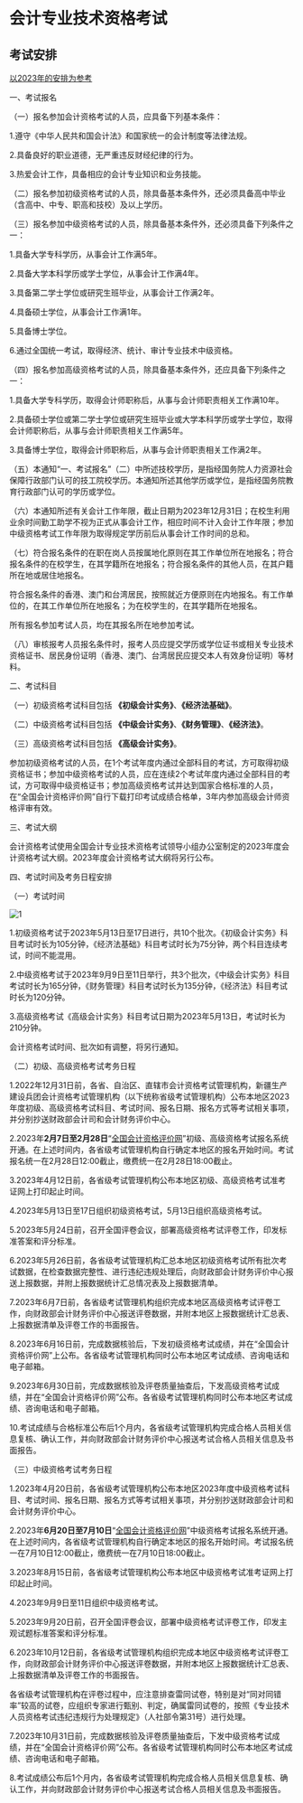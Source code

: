 # 会计专业技术资格考试

## 考试安排

[以2023年的安排为参考](https://www.gov.cn/xinwen/2022-11/27/content_5729077.htm)

一、考试报名

（一）报名参加会计资格考试的人员，应具备下列基本条件：

1.遵守《中华人民共和国会计法》和国家统一的会计制度等法律法规。

2.具备良好的职业道德，无严重违反财经纪律的行为。

3.热爱会计工作，具备相应的会计专业知识和业务技能。

（二）报名参加初级资格考试的人员，除具备基本条件外，还必须具备高中毕业（含高中、中专、职高和技校）及以上学历。

（三）报名参加中级资格考试的人员，除具备基本条件外，还必须具备下列条件之一：

1.具备大学专科学历，从事会计工作满5年。

2.具备大学本科学历或学士学位，从事会计工作满4年。

3.具备第二学士学位或研究生班毕业，从事会计工作满2年。

4.具备硕士学位，从事会计工作满1年。

5.具备博士学位。

6.通过全国统一考试，取得经济、统计、审计专业技术中级资格。

（四）报名参加高级资格考试的人员，除具备基本条件外，还应具备下列条件之一：

1.具备大学专科学历，取得会计师职称后，从事与会计师职责相关工作满10年。

2.具备硕士学位或第二学士学位或研究生班毕业或大学本科学历或学士学位，取得会计师职称后，从事与会计师职责相关工作满5年。

3.具备博士学位，取得会计师职称后，从事与会计师职责相关工作满2年。

（五）本通知“一、考试报名”（二）中所述技校学历，是指经国务院人力资源社会保障行政部门认可的技工院校学历。本通知所述其他学历或学位，是指经国务院教育行政部门认可的学历或学位。

（六）本通知所述有关会计工作年限，截止日期为2023年12月31日；在校生利用业余时间勤工助学不视为正式从事会计工作，相应时间不计入会计工作年限；参加中级资格考试工作年限为取得规定学历前后从事会计工作时间的总和。

（七）符合报名条件的在职在岗人员按属地化原则在其工作单位所在地报名；符合报名条件的在校学生，在其学籍所在地报名；符合报名条件的其他人员，在其户籍所在地或居住地报名。

符合报名条件的香港、澳门和台湾居民，按照就近方便原则在内地报名。有工作单位的，在其工作单位所在地报名；为在校学生的，在其学籍所在地报名。

所有报名参加考试人员，均在其报名所在地参加考试。

（八）审核报考人员报名条件时，报考人员应提交学历或学位证书或相关专业技术资格证书、居民身份证明（香港、澳门、台湾居民应提交本人有效身份证明）等材料。

二、考试科目

（一）初级资格考试科目包括 **《初级会计实务》**、**《经济法基础》**。

（二）中级资格考试科目包括 **《中级会计实务》**、**《财务管理》**、**《经济法》**。

（三）高级资格考试科目包括 **《高级会计实务》**。

参加初级资格考试的人员，在1个考试年度内通过全部科目的考试，方可取得初级资格证书；参加中级资格考试的人员，应在连续2个考试年度内通过全部科目的考试，方可取得中级资格证书；参加高级资格考试并达到国家合格标准的人员，在“全国会计资格评价网”自行下载打印考试成绩合格单，3年内参加高级会计师资格评审有效。

三、考试大纲

会计资格考试使用全国会计专业技术资格考试领导小组办公室制定的2023年度会计资格考试大纲。2023年度会计资格考试大纲将另行公布。

四、考试时间及考务日程安排

（一）考试时间

![1](/img/career/cpa-exam.png)

1.初级资格考试于2023年5月13日至17日进行，共10个批次。《初级会计实务》科目考试时长为105分钟，《经济法基础》科目考试时长为75分钟，两个科目连续考试，时间不能混用。

2.中级资格考试于2023年9月9日至11日举行，共3个批次，《中级会计实务》科目考试时长为165分钟，《财务管理》科目考试时长为135分钟，《经济法》科目考试时长为120分钟。

3.高级资格考试《高级会计实务》科目考试日期为2023年5月13日，考试时长为210分钟。

会计资格考试时间、批次如有调整，将另行通知。

（二）初级、高级资格考试考务日程

1.2022年12月31日前，各省、自治区、直辖市会计资格考试管理机构，新疆生产建设兵团会计资格考试管理机构（以下统称省级考试管理机构）公布本地区2023年度初级、高级资格考试科目、考试时间、报名日期、报名方式等考试相关事项，并分别抄送财政部会计司和会计财务评价中心。

2.2023年**2月7日至2月28日**“[全国会计资格评价网](http://kzp.mof.gov.cn/)”初级、高级资格考试报名系统开通。在上述时间内，各省级考试管理机构自行确定本地区的报名开始时间。考试报名统一在2月28日12:00截止，缴费统一在2月28日18:00截止。

3.2023年4月12日前，各省级考试管理机构公布本地区初级、高级资格考试准考证网上打印起止时间。

4.2023年5月13日至17日组织初级资格考试，5月13日组织高级资格考试。

5.2023年5月24日前，召开全国评卷会议，部署高级资格考试评卷工作，印发标准答案和评分标准。

6.2023年5月26日前，各省级考试管理机构汇总本地区初级资格考试所有批次考试数据，在检查数据完整性、进行违纪违规处理后，向财政部会计财务评价中心报送上报数据，并附上报数据统计汇总情况表及上报数据清单。

7.2023年6月7日前，各省级考试管理机构组织完成本地区高级资格考试评卷工作，向财政部会计财务评价中心报送评卷数据，并附本地区上报数据统计汇总表、上报数据清单及评卷工作的书面报告。

8.2023年6月16日前，完成数据核验后，下发初级资格考试成绩，并在“全国会计资格评价网”上公布。各省级考试管理机构同时公布本地区考试成绩、咨询电话和电子邮箱。

9.2023年6月30日前，完成数据核验及评卷质量抽查后，下发高级资格考试成绩，并在“全国会计资格评价网”公布。各省级考试管理机构同时公布本地区考试成绩、咨询电话和电子邮箱。

10.考试成绩与合格标准公布后1个月内，各省级考试管理机构完成合格人员相关信息复核、确认工作，并向财政部会计财务评价中心报送考试合格人员相关信息及书面报告。

（三）中级资格考试考务日程

1.2023年4月20日前，各省级考试管理机构公布本地区2023年度中级资格考试科目、考试时间、报名日期、报名方式等考试相关事项，并分别抄送财政部会计司和会计财务评价中心。

2.2023年**6月20日至7月10日**“[全国会计资格评价网](http://kzp.mof.gov.cn/)”中级资格考试报名系统开通。在上述时间内，各省级考试管理机构自行确定本地区的报名开始时间。考试报名统一在7月10日12:00截止，缴费统一在7月10日18:00截止。

3.2023年8月15日前，各省级考试管理机构公布本地区中级资格考试准考证网上打印起止时间。

4.2023年9月9日至11日组织中级资格考试。

5.2023年9月20日前，召开全国评卷会议，部署中级资格考试评卷工作，印发主观试题标准答案和评分标准。

6.2023年10月12日前，各省级考试管理机构组织完成本地区中级资格考试评卷工作，向财政部会计财务评价中心报送评卷数据，并附本地区上报数据统计汇总表、上报数据清单及评卷工作的书面报告。

各省级考试管理机构在评卷过程中，应注意排查雷同试卷，特别是对“同对同错率”较高的试卷，应组织专家进行甄别、判定，确属雷同试卷的，按照《专业技术人员资格考试违纪违规行为处理规定》（人社部令第31号）进行处理。

7.2023年10月31日前，完成数据核验及评卷质量抽查后，下发中级资格考试成绩，并在“全国会计资格评价网”公布。各省级考试管理机构同时公布本地区考试成绩、咨询电话和电子邮箱。

8.考试成绩公布后1个月内，各省级考试管理机构完成合格人员相关信息复核、确认工作，并向财政部会计财务评价中心报送考试合格人员相关信息及书面报告。
